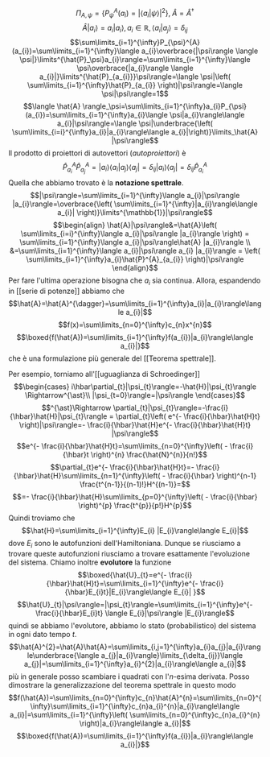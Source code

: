 
$$\Pi_{A,\psi}=\{ P_{\psi}^{A}(a_{i})=|\langle a_{i}|\psi\rangle|^{2}\},\; \hat{A}=\hat{A}^{\dagger}$$
$$\hat{A}|a_{i}\rangle=a_{i}|a_{i}\rangle,a_{i}\in\mathbb{R},\langle a_{i}|a_{j}\rangle=\delta_{ij}$$
$$\sum\limits_{i=1}^{\infty}P_{\psi}^{A}(a_{i})=\sum\limits_{i=1}^{\infty}\langle a_{i}\overbrace{|\psi\rangle \langle \psi|}\limits^{\hat{P}_\psi}a_{i}\rangle=\sum\limits_{i=1}^{\infty}\langle \psi\overbrace{|a_{i}\rangle \langle a_{i}|}\limits^{\hat{P}_{a_{i}}}\psi\rangle=\langle \psi|\left( \sum\limits_{i=1}^{\infty}\hat{P}_{a_{i}} \right)|\psi\rangle=\langle \psi|\psi\rangle=1$$
$$\langle \hat{A} \rangle_\psi=\sum\limits_{i=1}^{\infty}a_{i}P_{\psi}(a_{i})=\sum\limits_{i=1}^{\infty}a_{i}\langle \psi|a_{i}\rangle\langle a_{i}|\psi\rangle=\langle \psi|\underbrace{\left( \sum\limits_{i=i}^{\infty}a_{i}|a_{i}\rangle\langle a_{i}|\right)}\limits_\hat{A} |\psi\rangle$$
Il prodotto di proiettori di autovettori (*autoproiettori*) è
$$\hat{P}_{a_{i}}^{A}\hat{P}^{A}_{a_{j}}=|a_{i}\rangle\langle a_{i}|a_{j}\rangle\langle a_{j} |=\delta_{ij}|a_{i}\rangle\langle a_{j}|=\delta_{ij}\hat{P}^{A}_{a_{i}}$$
Quella che abbiamo trovato è la **notazione spettrale**.
$$|\psi\rangle=\sum\limits_{i=1}^{\infty}\langle a_{i}|\psi\rangle |a_{i}\rangle=\overbrace{\left( \sum\limits_{i=1}^{\infty}|a_{i}\rangle\langle a_{i}| \right)}\limits^{\mathbb{1}}|\psi\rangle$$
$$\begin{align}
\hat{A}|\psi\rangle&=\hat{A}\left( \sum\limits_{i=i}^{\infty}\langle a_{i}|\psi\rangle |a_{i}\rangle \right) = \sum\limits_{i=1}^{\infty}\langle a_{i}|\psi\rangle\hat{A} |a_{i}\rangle \\
&=\sum\limits_{i=1}^{\infty}\langle a_{i}|\psi\rangle a_{i} |a_{i}\rangle = \left( \sum\limits_{i=1}^{\infty}a_{i}\hat{P}^{A}_{a_{i}} \right)|\psi\rangle
\end{align}$$
Per fare l'ultima operazione bisogna che $a_{i}$ sia continua. Allora, espandendo in [[serie di potenze]] abbiamo che
$$\hat{A}=\hat{A}^{\dagger}=\sum\limits_{i=1}^{\infty}a_{i}|a_{i}\rangle\langle a_{i}|$$
$$f(x)=\sum\limits_{n=0}^{\infty}c_{n}x^{n}$$
$$\boxed{f(\hat{A})=\sum\limits_{i=1}^{\infty}f(a_{i})|a_{i}\rangle\langle a_{i}|}$$
che è una formulazione più generale del [[Teorema spettrale]].

Per esempio, torniamo all'[[uguaglianza di Schroedinger]] 
$$\begin{cases}
i\hbar\partial_{t}|\psi_{t}\rangle=-\hat{H}|\psi_{t}\rangle \Rightarrow^{\ast}\\ 
|\psi_{t=0}\rangle=|\psi\rangle
\end{cases}$$
$$^{\ast}\Rightarrow \partial_{t}|\psi_{t}\rangle=-\frac{i}{\hbar}\hat{H}|\psi_{t}\rangle = \partial_{t}\left( e^{- \frac{i}{\hbar}\hat{H}t} \right)|\psi\rangle=- \frac{i}{\hbar}\hat{H}e^{- \frac{i}{\hbar}\hat{H}t} |\psi\rangle$$
$$e^{- \frac{i}{\hbar}\hat{H}t}=\sum\limits_{n=0}^{\infty}\left( - \frac{i}{\hbar}t \right)^{n} \frac{\hat{N}^{n}}{n!}$$
$$\partial_{t}e^{- \frac{i}{\hbar}\hat{H}t}=- \frac{i}{\hbar}\hat{H}\sum\limits_{n=1}^{\infty}\left( - \frac{i}{\hbar} \right)^{n-1} \frac{t^{n-1}}{(n-1)!}H^{(n-1)}=$$
$$=- \frac{i}{\hbar}\hat{H}\sum\limits_{p=0}^{\infty}\left( - \frac{i}{\hbar} \right)^{p} \frac{t^{p}}{p!}H^{p}$$
Quindi troviamo che
$$\hat{H}=\sum\limits_{i=1}^{\infty}E_{i} |E_{i}\rangle\langle E_{i}|$$
dove $E_{i}$ sono le autofunzioni dell'Hamiltoniana. Dunque se riusciamo a trovare queste autofunzioni riusciamo a trovare esattamente l'evoluzione del sistema. Chiamo inoltre **evolutore** la funzione
$$\boxed{\hat{U}_{t}=e^{- \frac{i}{\hbar}\hat{H}t}=\sum\limits_{i=1}^{\infty}e^{- \frac{i}{\hbar}E_{i}t}|E_{i}\rangle\langle E_{i}| }$$
$$\hat{U}_{t}|\psi\rangle=|\psi_{t}\rangle=\sum\limits_{i=1}^{\infty}e^{- \frac{i}{\hbar}E_{i}t} \langle E_{i}|\psi\rangle |E_{i}\rangle$$
quindi se abbiamo l'evolutore, abbiamo lo stato (probabilistico) del sistema in ogni dato tempo $t$.
$$\hat{A}^{2}=\hat{A}\hat{A}=\sum\limits_{i,j=1}^{\infty}a_{i}a_{j}|a_{i}\rangle\underbrace{\langle a_{j}|a_{i}\rangle}\limits_{\delta_{ij}}\langle a_{j}|=\sum\limits_{i=1}^{\infty}a_{i}^{2}|a_{i}\rangle\langle a_{i}|$$
più in generale posso scambiare i quadrati con l'$n$-esima derivata. Posso dimostrare la generalizzazione del teorema spettrale in questo modo
$$f(\hat{A})=\sum\limits_{n=0}^{\infty}c_{n}\hat{A}^{n}=\sum\limits_{n=0}^{\infty}\sum\limits_{i=1}^{\infty}c_{n}a_{i}^{n}|a_{i}\rangle\langle a_{i}|=\sum\limits_{i=1}^{\infty}\left( \sum\limits_{n=0}^{\infty}c_{n}a_{i}^{n} \right)|a_{i}\rangle\langle a_{i}|$$
$$\boxed{f(\hat{A})=\sum\limits_{i=1}^{\infty}f(a_{i})|a_{i}\rangle\langle a_{i}|}$$

